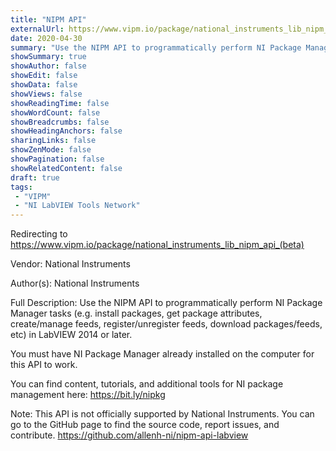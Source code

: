 ```yaml
---
title: "NIPM API"
externalUrl: https://www.vipm.io/package/national_instruments_lib_nipm_api_(beta)
date: 2020-04-30
summary: "Use the NIPM API to programmatically perform NI Package Manager tasks (e."
showSummary: true
showAuthor: false
showEdit: false
showData: false
showViews: false
showReadingTime: false
showWordCount: false
showBreadcrumbs: false
showHeadingAnchors: false
sharingLinks: false
showZenMode: false
showPagination: false
showRelatedContent: false
draft: true
tags:
 - "VIPM"
 - "NI LabVIEW Tools Network"
---
```


Redirecting to https://www.vipm.io/package/national_instruments_lib_nipm_api_(beta)

Vendor: National Instruments

Author(s): National Instruments
 
Full Description:
Use the NIPM API to programmatically perform NI Package Manager tasks (e.g. install packages, get package attributes, create/manage feeds, register/unregister feeds, download packages/feeds, etc) in LabVIEW 2014 or later.

You must have NI Package Manager already installed on the computer for this API to work.

You can find content, tutorials, and additional tools for NI package management here:
https://bit.ly/nipkg

Note: This API is not officially supported by National Instruments.  You can go to the GitHub page to find the source code, report issues, and contribute.
https://github.com/allenh-ni/nipm-api-labview